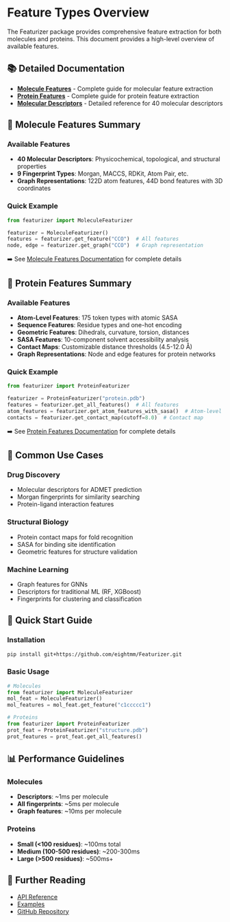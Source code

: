 # Feature Types Overview

The Featurizer package provides comprehensive feature extraction for both molecules and proteins. This document provides a high-level overview of available features.

## 📚 Detailed Documentation

- **[Molecule Features](molecule_features.md)** - Complete guide for molecular feature extraction
- **[Protein Features](protein_features.md)** - Complete guide for protein feature extraction
- **[Molecular Descriptors](molecular_descriptors.md)** - Detailed reference for 40 molecular descriptors

## 🧪 Molecule Features Summary

### Available Features
- **40 Molecular Descriptors**: Physicochemical, topological, and structural properties
- **9 Fingerprint Types**: Morgan, MACCS, RDKit, Atom Pair, etc.
- **Graph Representations**: 122D atom features, 44D bond features with 3D coordinates

### Quick Example
```python
from featurizer import MoleculeFeaturizer

featurizer = MoleculeFeaturizer()
features = featurizer.get_feature("CCO")  # All features
node, edge = featurizer.get_graph("CCO")  # Graph representation
```

➡️ See [Molecule Features Documentation](molecule_features.md) for complete details

## 🧬 Protein Features Summary

### Available Features
- **Atom-Level Features**: 175 token types with atomic SASA
- **Sequence Features**: Residue types and one-hot encoding
- **Geometric Features**: Dihedrals, curvature, torsion, distances
- **SASA Features**: 10-component solvent accessibility analysis
- **Contact Maps**: Customizable distance thresholds (4.5-12.0 Å)
- **Graph Representations**: Node and edge features for protein networks

### Quick Example
```python
from featurizer import ProteinFeaturizer

featurizer = ProteinFeaturizer("protein.pdb")
features = featurizer.get_all_features()  # All features
atom_features = featurizer.get_atom_features_with_sasa()  # Atom-level
contacts = featurizer.get_contact_map(cutoff=8.0)  # Contact map
```

➡️ See [Protein Features Documentation](protein_features.md) for complete details

## 🔧 Common Use Cases

### Drug Discovery
- Molecular descriptors for ADMET prediction
- Morgan fingerprints for similarity searching
- Protein-ligand interaction features

### Structural Biology
- Protein contact maps for fold recognition
- SASA for binding site identification
- Geometric features for structure validation

### Machine Learning
- Graph features for GNNs
- Descriptors for traditional ML (RF, XGBoost)
- Fingerprints for clustering and classification

## 🚀 Quick Start Guide

### Installation
```bash
pip install git+https://github.com/eightmm/Featurizer.git
```

### Basic Usage
```python
# Molecules
from featurizer import MoleculeFeaturizer
mol_feat = MoleculeFeaturizer()
mol_features = mol_feat.get_feature("c1ccccc1")

# Proteins
from featurizer import ProteinFeaturizer
prot_feat = ProteinFeaturizer("structure.pdb")
prot_features = prot_feat.get_all_features()
```

## 📊 Performance Guidelines

### Molecules
- **Descriptors**: ~1ms per molecule
- **All fingerprints**: ~5ms per molecule
- **Graph features**: ~10ms per molecule

### Proteins
- **Small (<100 residues)**: ~100ms total
- **Medium (100-500 residues)**: ~200-300ms
- **Large (>500 residues)**: ~500ms+

## 📖 Further Reading

- [API Reference](../README.md)
- [Examples](../examples/)
- [GitHub Repository](https://github.com/eightmm/Featurizer)